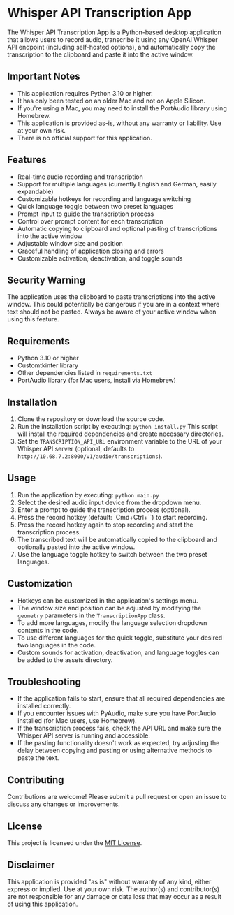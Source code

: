 # Whisper API Transcription App

The Whisper API Transcription App is a Python-based desktop application that allows users to record audio, transcribe it using any OpenAI Whisper API endpoint (including self-hosted options), and automatically copy the transcription to the clipboard and paste it into the active window.

## Important Notes

- This application requires Python 3.10 or higher.
- It has only been tested on an older Mac and not on Apple Silicon.
- If you're using a Mac, you may need to install the PortAudio library using Homebrew.
- This application is provided as-is, without any warranty or liability. Use at your own risk.
- There is no official support for this application.

## Features

- Real-time audio recording and transcription
- Support for multiple languages (currently English and German, easily expandable)
- Customizable hotkeys for recording and language switching
- Quick language toggle between two preset languages
- Prompt input to guide the transcription process
- Control over prompt content for each transcription
- Automatic copying to clipboard and optional pasting of transcriptions into the active window
- Adjustable window size and position
- Graceful handling of application closing and errors
- Customizable activation, deactivation, and toggle sounds

## Security Warning

The application uses the clipboard to paste transcriptions into the active window. This could potentially be dangerous if you are in a context where text should not be pasted. Always be aware of your active window when using this feature.

## Requirements

- Python 3.10 or higher
- Customtkinter library
- Other dependencies listed in `requirements.txt`
- PortAudio library (for Mac users, install via Homebrew)

## Installation

1. Clone the repository or download the source code.
2. Run the installation script by executing: `python install.py`
   This script will install the required dependencies and create necessary directories.
3. Set the `TRANSCRIPTION_API_URL` environment variable to the URL of your Whisper API server (optional, defaults to `http://10.68.7.2:8000/v1/audio/transcriptions`).

## Usage

1. Run the application by executing: `python main.py`
2. Select the desired audio input device from the dropdown menu.
3. Enter a prompt to guide the transcription process (optional).
4. Press the record hotkey (default: `Cmd+Ctrl+\``) to start recording.
5. Press the record hotkey again to stop recording and start the transcription process.
6. The transcribed text will be automatically copied to the clipboard and optionally pasted into the active window.
7. Use the language toggle hotkey to switch between the two preset languages.

## Customization

- Hotkeys can be customized in the application's settings menu.
- The window size and position can be adjusted by modifying the `geometry` parameters in the `TranscriptionApp` class.
- To add more languages, modify the language selection dropdown contents in the code.
- To use different languages for the quick toggle, substitute your desired two languages in the code.
- Custom sounds for activation, deactivation, and language toggles can be added to the assets directory.

## Troubleshooting

- If the application fails to start, ensure that all required dependencies are installed correctly.
- If you encounter issues with PyAudio, make sure you have PortAudio installed (for Mac users, use Homebrew).
- If the transcription process fails, check the API URL and make sure the Whisper API server is running and accessible.
- If the pasting functionality doesn't work as expected, try adjusting the delay between copying and pasting or using alternative methods to paste the text.

## Contributing

Contributions are welcome! Please submit a pull request or open an issue to discuss any changes or improvements.

## License

This project is licensed under the [MIT License](LICENSE).

## Disclaimer

This application is provided "as is" without warranty of any kind, either express or implied. Use at your own risk. The author(s) and contributor(s) are not responsible for any damage or data loss that may occur as a result of using this application.
